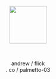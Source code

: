 <p align="center">
  <img width="100" src=https://64.media.tumblr.com/5fa1f32a3ce1eda5a0ac460c3da79952/2e8c9b62a9f0c3d6-08/s100x200/473bb97a6393079ff9cef0d8ccbffc2230371b97.pnj>
</p>
 
 
<p align="center">
andrew / flick<br>
. co / palmetto-03<br>
</p>
